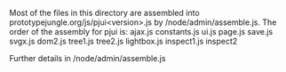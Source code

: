 
Most of the files in this directory are assembled into prototypejungle.org/js/pjui&lt;version&gt;.js by /node/admin/assemble.js.
The order of the assembly for pjui is: ajax.js constants.js ui.js page.js save.js svgx.js dom2.js tree1.js tree2.js lightbox.js 
             inspect1.js inspect2

Further details in /node/admin/assemble.js